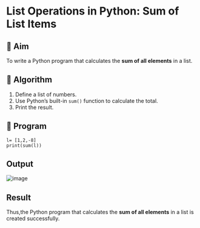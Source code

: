 # List Operations in Python: Sum of List Items

## 🎯 Aim
To write a Python program that calculates the **sum of all elements** in a list.

## 🧠 Algorithm
1. Define a list of numbers.
2. Use Python’s built-in `sum()` function to calculate the total.
3. Print the result.

## 🧾 Program

```
l= [1,2,-8]
print(sum(l))
```

## Output
![image](https://github.com/user-attachments/assets/3afc3aec-31b7-45cb-971d-7f0534d68a59)

## Result
Thus,the Python program that calculates the **sum of all elements** in a list is created successfully.
